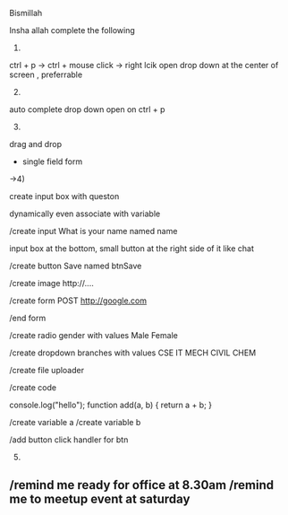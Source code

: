 Bismillah 

Insha allah complete the following

1)
ctrl + p -> ctrl + mouse click -> right lcik
open drop down at the center of screen , preferrable

2) 
auto complete drop down open on ctrl + p 

3)
drag and drop
 + single field form


->4)

create input box with queston

dynamically
even associate with variable 

/create input  What is your name named name

input box at the bottom, small button at the right side of it
  like chat

/create button Save named btnSave

/create image http://....

/create form POST http://google.com

/end form

/create radio  gender with values Male Female

/create dropdown  branches with values  CSE IT MECH CIVIL CHEM

/create file uploader 

/create code

console.log("hello");
function add(a, b) {
	return a + b;
}

/create variable a
/create variable b

/add button click handler for btn 



5) 
/remind me ready for office at 8.30am
/remind me to meetup event at saturday
---



